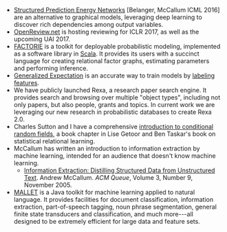 * [Structured Prediction Energy Networks](https://arxiv.org/abs/1511.06350) [Belanger, McCallum ICML 2016] are an alternative to graphical models, leveraging deep learning to discover rich dependencies among output variables.
* [OpenReview.net](http://OpenReview.net) is hosting reviewing for ICLR 2017, as well as the upcoming UAI 2017.
* [FACTORIE](http://factorie.cs.umass.edu) is a toolkit for deployable probabilistic modeling, implemented as a software library in [Scala](http://www.scala-lang.org/). It provides its users with a succinct language for creating relational factor graphs, estimating parameters and performing inference.
* [Generalized Expectation](http://www.cs.umass.edu/%7Emccallum/papers/ge08note.pdf) is an accurate way to train models by [labeling features](http://www.cs.umass.edu/%7Emccallum/papers/druck08sigir.pdf).
* We have publicly launched Rexa, a research paper search engine. It provides search and browsing over multiple "object types", including not only papers, but also people, grants and topics.  In current work we are leveraging our new research in probabilistic databases to create Rexa 2.0.
* Charles Sutton and I have a comprehensive [introduction to conditional random fields](http://www.cs.umass.edu/~mccallum/papers/crf-tutorial.pdf), a book chapter in Lise Getoor and Ben Taskar's book on statistical relational learning.
* McCallum has written an introduction to information extraction by machine learning, intended for an audience that doesn't know machine learning.
  * [Information Extraction: Distilling Structured Data from Unstructured Text](http://www.cs.umass.edu/~mccallum/papers/acm-queue-ie.pdf). Andrew McCallum. *ACM Queue*, Volume 3, Number 9, November 2005.
* [MALLET](http://mallet.cs.umass.edu/) is a Java toolkit for machine learning applied to natural language. It provides facilities for document classification, information extraction, part-of-speech tagging, noun phrase segmentation, general finite state transducers and classification, and much more---all designed to be extremely efficient for large data and feature sets.